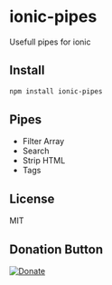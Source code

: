 # ionic-pipes
Usefull pipes for ionic


## Install

```bash
npm install ionic-pipes
```

## Pipes

- Filter Array
- Search
- Strip HTML
- Tags

## License
MIT

## Donation Button

[![Donate](https://img.shields.io/badge/Donate-PayPal-green.svg)](https://www.paypal.com/cgi-bin/webscr?cmd=_s-xclick&hosted_button_id=YYZQ6ZRZ3EW5C)
